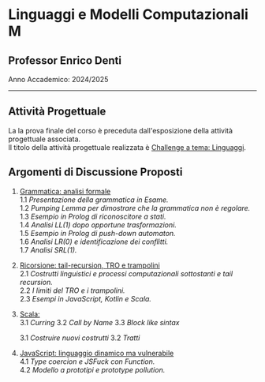 # Linguaggi e Modelli Computazionali M

## Professor Enrico Denti

Anno Accademico: 2024/2025

---

## Attività Progettuale

La la prova finale del corso è preceduta dall'esposizione della attività progettuale associata.  
Il titolo della attività progettuale realizzata è [Challenge a tema: Linguaggi](./attivita-progettuale/).

## Argomenti di Discussione Proposti

1. [Grammatica: analisi formale](./grammar/)  
    1.1 *Presentazione della grammatica in Esame.*  
    1.2 *Pumping Lemma per dimostrare che la grammatica non è regolare.*  
    1.3 *Esempio in Prolog di riconoscitore a stati.*  
    1.4 *Analisi LL(1) dopo opportune trasformazioni.*  
    1.5 *Esempio in Prolog di push-down automaton.*  
    1.6 *Analisi LR(0) e identificazione dei conflitti.*  
    1.7 *Analisi SRL(1).*

1. [Ricorsione: tail-recursion, TRO e trampolini](./recursion/)  
    2.1 *Costrutti linguistici e processi computazionali sottostanti e tail recursion.*  
    2.2 *I limiti del TRO e i trampolini.*  
    2.3 *Esempi in JavaScript, Kotlin e Scala.*

1. [Scala: ](./scala/)  
    3.1 *Curring*
    3.2 *Call by Name*
    3.3 *Block like sintax*

    3.1 *Costruire nuovi costrutti*
    3.2 *Tratti*


1. [JavaScript: linguaggio dinamico ma vulnerabile](./javascript/)  
    4.1 *Type coercion e JSFuck con Function.*  
    4.2 *Modello a prototipi e prototype pollution.*

